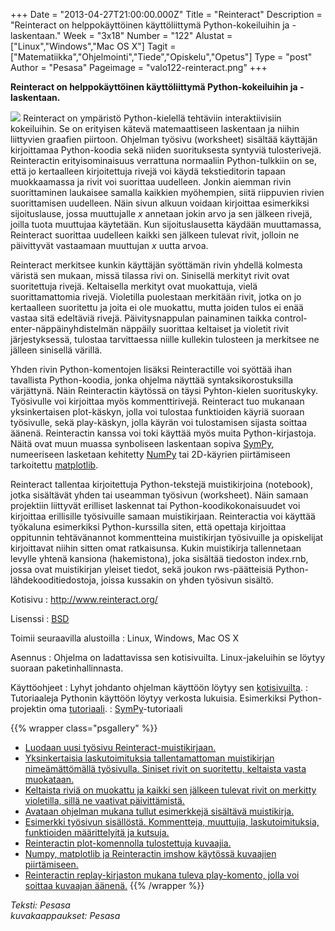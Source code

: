 +++
Date = "2013-04-27T21:00:00.000Z"
Title = "Reinteract"
Description = "Reinteract on helppokäyttöinen käyttöliittymä Python-kokeiluihin ja -laskentaan."
Week = "3x18"
Number = "122"
Alustat = ["Linux","Windows","Mac OS X"]
Tagit = ["Matematiikka","Ohjelmointi","Tiede","Opiskelu","Opetus"]
Type = "post"
Author = "Pesasa"
Pageimage = "valo122-reinteract.png"
+++


**Reinteract on helppokäyttöinen käyttöliittymä Python-kokeiluihin ja
-laskentaan.**

![ ](/images/valo122-reinteract.png "fig:valo122-reinteract.png") Reinteract on
ympäristö Python-kielellä tehtäviin interaktiivisiin kokeiluihin. Se on
erityisen kätevä matemaattiseen laskentaan ja niihin liittyvien graafien
piirtoon. Ohjelman työsivu (worksheet) sisältää käyttäjän kirjoittamaa
Python-koodia sekä niiden suorituksesta syntyviä tulosterivejä.
Reinteractin erityisominaisuus verrattuna normaaliin Python-tulkkiin on
se, että jo kertaalleen kirjoitettuja rivejä voi käydä tekstieditorin
tapaan muokkaamassa ja rivit voi suorittaa uudelleen. Jonkin aiemman
rivin suorittaminen laukaisee samalla kaikkien myöhempien, siitä
riippuvien rivien suorittamisen uudelleen. Näin sivun alkuun voidaan
kirjoittaa esimerkiksi sijoituslause, jossa muuttujalle *x* annetaan
jokin arvo ja sen jälkeen rivejä, joilla tuota muuttujaa käytetään. Kun
sijoituslausetta käydään muuttamassa, Reinteract suorittaa uudelleen
kaikki sen jälkeen tulevat rivit, jolloin ne päivittyvät vastaamaan
muuttujan *x* uutta arvoa.

Reinteract merkitsee kunkin käyttäjän syöttämän rivin yhdellä kolmesta
väristä sen mukaan, missä tilassa rivi on. Sinisellä merkityt rivit ovat
suoritettuja rivejä. Keltaisella merkityt ovat muokattuja, vielä
suorittamattomia rivejä. Violetilla puolestaan merkitään rivit, jotka on
jo kertaalleen suoritettu ja joita ei ole muokattu, mutta joiden tulos
ei enää vastaa sitä edeltäviä rivejä. Päivitysnappulan painaminen taikka
control-enter-näppäinyhdistelmän näppäily suorittaa keltaiset ja
violetit rivit järjestyksessä, tulostaa tarvittaessa niille kullekin
tulosteen ja merkitsee ne jälleen sinisellä värillä.

Yhden rivin Python-komentojen lisäksi Reinteractille voi syöttää ihan
tavallista Python-koodia, jonka ohjelma näyttää syntaksikorostuksilla
värjättynä. Näin Reinteractin käytössä on täysi Pyhton-kielen
suorituskyky. Työsivulle voi kirjoittaa myös kommenttirivejä. Reinteract
tuo mukanaan yksinkertaisen plot-käskyn, jolla voi tulostaa funktioiden
käyriä suoraan työsivulle, sekä play-käskyn, jolla käyrän voi
tulostamisen sijasta soittaa äänenä. Reinteractin kanssa voi toki
käyttää myös muita Python-kirjastoja. Näitä ovat muun muassa synboliseen
laskentaan sopiva [SymPy](http://sympy.org/en/index.html), numeeriseen
lasketaan kehitetty [NumPy](http://www.numpy.org/) tai 2D-käyrien
piirtämiseen tarkoitettu [matplotlib](http://matplotlib.org/).

Reinteract tallentaa kirjoitettuja Python-tekstejä muistikirjoina
(notebook), jotka sisältävät yhden tai useamman työsivun (worksheet).
Näin samaan projektiin liittyvät erilliset laskennat tai
Python-koodikokonaisuudet voi kirjoittaa erillisille työsivuille samaan
muistikirjaan. Reinteractia voi käyttää työkaluna esimerkiksi
Python-kurssilla siten, että opettaja kirjoittaa oppitunnin
tehtävänannot kommentteina muistikirjan työsivuille ja opiskelijat
kirjoittavat niihin sitten omat ratkaisunsa. Kukin muistikirja
tallennetaan levylle yhtenä kansiona (hakemistona), joka sisältää
tiedoston index.rnb, jossa ovat muistikirjan yleiset tiedot, sekä joukon
rws-päätteisiä Python-lähdekooditiedostoja, joissa kussakin on yhden
työsivun sisältö.

Kotisivu
:   <http://www.reinteract.org/>

Lisenssi
:   [BSD](http://fi.wikipedia.org/wiki/BSD-lisenssi)

Toimii seuraavilla alustoilla
:   Linux, Windows, Mac OS X

Asennus
:   Ohjelma on ladattavissa sen kotisivuilta. Linux-jakeluihin se löytyy
    suoraan paketinhallinnasta.

Käyttöohjeet
:   Lyhyt johdanto ohjelman käyttöön löytyy sen
    [kotisivuilta](http://www.reinteract.org/documentation.html).
:   Tutoriaaleja Pythonin käyttöön löytyy verkosta lukuisia. Esimerkiksi
    Python-projektin oma
    [tutoriaali](http://docs.python.org/2/tutorial/).
:   [SymPy](http://docs.sympy.org/dev/tutorial/tutorial.en.html)-tutoriaali

{{% wrapper class="psgallery" %}}
-   [Luodaan uusi työsivu
    Reinteract-muistikirjaan.](/images/reinteract-1.png)
-   [Yksinkertaisia laskutoimituksia tallentamattoman muistikirjan
    nimeämättömällä työsivulla. Siniset rivit on suoritettu, keltaista
    vasta muokataan.](/images/reinteract-2.png)
-   [Keltaista riviä on muokattu ja kaikki sen jälkeen tulevat rivit on
    merkitty violetilla, sillä ne vaativat
    päivittämistä.](/images/reinteract-3.png)
-   [Avataan ohjelman mukana tullut esimerkkejä sisältävä
    muistikirja.](/images/reinteract-4.png)
-   [Esimerkki työsivun sisällöstä. Kommentteja, muuttujia,
    laskutoimituksia, funktioiden määrittelyitä ja
    kutsuja.](/images/reinteract-5.png)
-   [Reinteractin plot-komennolla tulostettuja
    kuvaajia.](/images/reinteract-6.png)
-   [Numpy, matplotlib ja Reinteractin imshow käytössä kuvaajien
    piirtämiseen.](/images/reinteract-7.png)
-   [Reinteractin replay-kirjaston mukana tuleva play-komento, jolla voi
    soittaa kuvaajan äänenä.](/images/reinteract-8.png)
{{% /wrapper %}}

*Teksti: Pesasa* <br />
*kuvakaappaukset: Pesasa*


